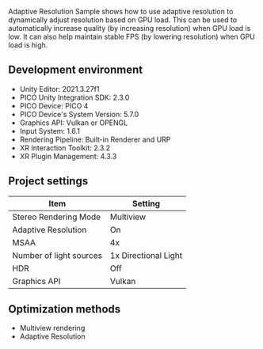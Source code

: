 Adaptive Resolution Sample shows how to use adaptive resolution to dynamically adjust resolution based on GPU load. This can be used to automatically increase quality (by increasing resolution) when GPU load is low. It can also help maintain stable FPS (by lowering resolution) when GPU load is high.


## Development environment
- Unity Editor: 2021.3.27f1
- PICO Unity Integration SDK: 2.3.0
- PICO Device: PICO 4
- PICO Device's System Version: 5.7.0
- Graphics API: Vulkan or OPENGL
- Input System: 1.6.1
- Rendering Pipeline: Built-in Renderer and URP
- XR Interaction Toolkit: 2.3.2
- XR Plugin Management: 4.3.3

## Project settings
| Item | Setting | 
| --- | --- |
| Stereo Rendering Mode | Multiview |
| Adaptive Resolution | On |
| MSAA | 4x |
| Number of light sources | 1x Directional Light |
| HDR | Off |
| Graphics API | Vulkan | OpenGL


## Optimization methods
- Multiview rendering
- Adaptive Resolution


